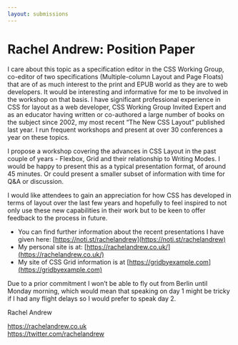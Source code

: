 ```yaml
---
layout: submissions
---
```


# Rachel Andrew: Position Paper

I care about this topic as a specification editor in the CSS Working Group, co-editor of two specifications (Multiple-column Layout and Page Floats) that are of as much interest to the print and EPUB world as they are to web developers. It would be interesting and informative for me to be involved in the workshop on that basis. I have significant professional experience in CSS for layout as a web developer, CSS Working Group Invited Expert and as an educator having written or co-authored a large number of books on the subject since 2002, my most recent “The New CSS Layout” published last year. I run frequent workshops and present at over 30 conferences a year on these topics. 

I propose a workshop covering the advances in CSS Layout in the past couple of years - Flexbox, Grid and their relationship to Writing Modes. I would be happy to present this as a typical presentation format, of around 45 minutes. Or could present a smaller subset of information with time for Q&A or discussion. 

I would like attendees to gain an appreciation for how CSS has developed in terms of layout over the last few years and hopefully to feel inspired to not only use these new capabilities in their work but to be keen to offer feedback to the process in future.

* You can find further information about the recent presentations I have given here: [https://noti.st/rachelandrew](https://noti.st/rachelandrew)
* My personal site is at: [https://rachelandrew.co.uk/](https://rachelandrew.co.uk/)
* My site of CSS Grid information is at [https://gridbyexample.com](https://gridbyexample.com)

Due to a prior commitment I won’t be able to fly out from Berlin until Monday morning, which would mean that speaking on day 1 might be tricky if I had any flight delays so I would prefer to speak day 2.


Rachel Andrew

https://rachelandrew.co.uk   
https://twitter.com/rachelandrew


 
